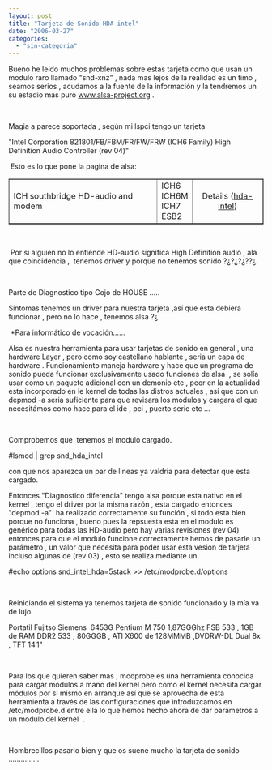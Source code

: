 ```yaml
---
layout: post
title: "Tarjeta de Sonido HDA intel"
date: "2006-03-27"
categories: 
  - "sin-categoria"
---
```


Bueno he leído muchos problemas sobre estas tarjeta como que usan un modulo raro llamado "snd-xnz" , nada mas lejos de la realidad es un timo , seamos serios , acudamos a la fuente de la información y la tendremos un su estadio mas puro www.alsa-project.org .

 

Magia a parece soportada , según mi lspci tengo un tarjeta

"Intel Corporation 821801/FB/FBM/FR/FW/FRW (ICH6 Family) High Definition Audio Controller (rev 04)"

 Esto es lo que pone la pagina de alsa:

<table border="1" cellpadding="2" cellspacing="3" width="100%"><colgroup><col width="150*"> <col width="34*"> <col width="72*"></colgroup><tbody><tr><td width="59%">ICH southbridge HD-audio and modem</td><td width="13%">ICH6 ICH6M ICH7 ESB2</td><td width="28%"><p align="center">Details (<a href="https://www.alsa-project.org/alsa-doc/doc-php/template.php?company=Intel&amp;card=ICH+southbridge+HD-audio+and+modem.&amp;chip=ICH6%2C+ICH6M%2C+ICH7%2C+ESB2&amp;module=hda-intel">hda-intel</a>)</p></td></tr></tbody></table>

 

 Por si alguien no lo entiende HD-audio significa High Definition audio , ala que coincidencia ,  tenemos driver y porque no tenemos sonido ?¿?¿?¿??¿.

 

Parte de Diagnostico tipo Cojo de HOUSE .....

Síntomas tenemos un driver para nuestra tarjeta ,así que esta debiera funcionar , pero no lo hace , tenemos alsa ?¿.

 \*Para informático de vocación...... 

Alsa es nuestra herramienta para usar tarjetas de sonido en general , una hardware Layer , pero como soy castellano hablante , seria un capa de hardware . Funcionamiento maneja hardware y hace que un programa de sonido pueda funcionar exclusivamente usado funciones de alsa  , se solía usar como un paquete adicional con un demonio etc , peor en la actualidad esta incorporado en le kernel de todas las distros actuales , así que con un depmod -a seria suficiente para que revisara los módulos y cargara el que necesitámos como hace para el ide , pci , puerto serie etc ...

 

Comprobemos que  tenemos el modulo cargado.

#lsmod | grep snd\_hda\_intel

con que nos aparezca un par de lineas ya valdría para detectar que esta cargado.

Entonces "Diagnostico diferencia" tengo alsa porque esta nativo en el kernel , tengo el driver por la misma razón , esta cargado entonces "depmod -a"  ha realizado correctamente su función , si todo esta bien porque no funciona , bueno pues la repsuesta esta en el modulo es genérico para todas las HD-audio pero hay varias revisiones (rev 04)  entonces para que el modulo funcione correctamente hemos de pasarle un parámetro , un valor que necesita para poder usar esta vesion de tarjeta incluso algunas de (rev 03) , esto se realiza mediante un

#echo options snd\_intel\_hda=5stack >> /etc/modprobe.d/options

 

Reiniciando el sistema ya tenemos tarjeta de sonido funcionado y la mía va de lujo.

Portatil Fujitso Siemens  6453G Pentium M 750 1,87GGGhz FSB 533 , 1GB de RAM DDR2 533 , 80GGGB , ATI X600 de 128MMMB ,DVDRW-DL Dual 8x , TFT 14.1"  

 

Para los que quieren saber mas , modprobe es una herramienta conocida para cargar módulos a mano del kernel pero como el kernel necesita cargar módulos por si mismo en arranque así que se aprovecha de esta herramienta a través de las configuraciones que introduzcamos en /etc/modprobe.d entre ella lo que hemos hecho ahora de dar parámetros a un modulo del kernel  .

 

Hombrecillos pasarlo bien y que os suene mucho la tarjeta de sonido ...............
